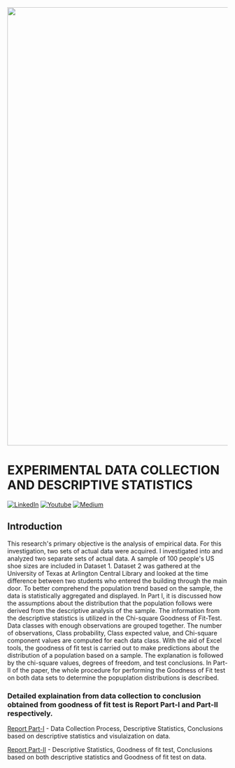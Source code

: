 <div align="center"><img src="https://github.com/nelson123-lab/EXPERIMENTAL-DATA-COLLECTION-AND-DESCRIPTIVE-STATISTICS/blob/823cd24aae129b3bf49088a1a00c2950086a4020/Roadmap.jpg" width="1000"/></div>

# EXPERIMENTAL DATA COLLECTION AND DESCRIPTIVE STATISTICS

[![LinkedIn](https://img.shields.io/badge/-LinkedIn-black.svg?style=flat-square&logo=linkedin&colorB=255)](https://www.linkedin.com/in/nelsonjoseph123/)
[![Youtube](https://img.shields.io/badge/-Youtube-black.svg?style=flat-square&logo=Youtube&colorB=900)](https://www.youtube.com/channel/UCj-j1k_3vC6F1rVgrEhDF7g)
[![Medium](https://img.shields.io/badge/-Medium-black.svg?style=flat-square&logo=Medium&colorB=000)](https://medium.com/me/stories/public)
## Introduction

This research's primary objective is the analysis of empirical data. For this investigation, two sets of actual data were acquired. I investigated into and analyzed two separate sets of actual data. A sample of 100 people's US shoe sizes are included in Dataset 1. Dataset 2 was gathered at the University of Texas at Arlington Central Library and looked at the time difference between two students who entered the building through the main door. To better comprehend the population trend based on the sample, the data is statistically aggregated and displayed. In Part I, it is discussed how the assumptions about the distribution that the population follows were derived from the descriptive analysis of the sample. The information from the descriptive statistics 
is utilized in the Chi-square Goodness of Fit-Test. Data classes with enough observations are 
grouped together. The number of observations, Class probability, Class expected value, and 
Chi-square component values are computed for each data class. With the aid of Excel tools, 
the goodness of fit test is carried out to make predictions about the distribution of a 
population based on a sample. The explanation is followed by the chi-square values, degrees 
of freedom, and test conclusions. In Part-II of the paper, the whole procedure for performing the Goodness of Fit test on both data sets to determine the popuplation distributions is described.

### Detailed explaination from data collection to conclusion obtained from goodness of fit test is Report Part-I and Part-II respectively.

[Report Part-I](https://github.com/nelson123-lab/EXPERIMENTAL-DATA-COLLECTION-AND-DESCRIPTIVE-STATISTICS/blob/b903350edc33b7b1c0987652e82ae7684588e3d6/EXPERIMENTAL%20DATA%20COLLECTION%20AND%20DESCRIPTIVE%20STATISTICS%20PART%20-%20I.pdf) - Data Collection Process, Descriptive Statistics, Conclusions based on descriptive statistics and visulaization on data.

[Report Part-II](https://github.com/nelson123-lab/EXPERIMENTAL-DATA-COLLECTION-AND-DESCRIPTIVE-STATISTICS/blob/b903350edc33b7b1c0987652e82ae7684588e3d6/EXPERIMENTAL%20DATA%20COLLECTION%20AND%20DESCRIPTIVE%20STATISTICS%20PART%20-%20II.pdf) - Descriptive Statistics, Goodness of fit test, Conclusions based on both descriptive statistics and Goodness of fit test on data.
